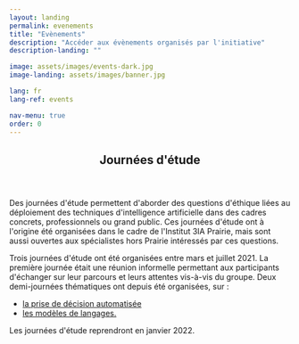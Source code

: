 ```yaml
---
layout: landing
permalink: evenements
title: "Evènements"
description: "Accéder aux évènements organisés par l'initiative"
description-landing: ""

image: assets/images/events-dark.jpg
image-landing: assets/images/banner.jpg

lang: fr
lang-ref: events

nav-menu: true
order: 0
---
```


<div id="main">

<section id="one">
	<div class="inner">
		<header class="major">
			<h2>Journées d'étude</h2>
		</header>
		<p>Des journées d'étude permettent d'aborder des questions d'éthique liées au déploiement des techniques d'intelligence artificielle dans des cadres concrets, professionnels ou grand public. Ces journées d'étude ont à l'origine été organisées dans le cadre de l'Institut 3IA Prairie, mais sont aussi ouvertes aux spécialistes hors Prairie intéressés par ces questions.</p>
    <p>Trois journées d'étude ont été organisées entre mars et juillet 2021. La première journée était une réunion informelle permettant aux participants d'échanger sur leur parcours et leurs attentes vis-à-vis du groupe. Deux demi-journées thématiques ont depuis été organisées, sur :
    <ul>
      <li> <a href="2021-decision-fr">la prise de décision automatisée</a> </li>
      <li> <a href="2021-modeles-fr">les modèles de langages.</a> </li>
    </ul>
    Les journées d'étude reprendront en janvier 2022.</p>
	</div>
</section>

</div>
